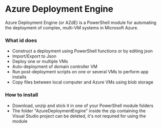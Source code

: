 # Azure Deployment Engine #

Azure Deployment Engine (or AZdE) is a PowerShell module for automating the deployment of complex, multi-VM systems in Microsoft Azure.

### What id does ###

* Construct a deployment using PowerShell functions or by editing json
* Import/Export to Json
* Deploy one or multiple VMs
* Auto-deployment of domain controller VM
* Run post-deployment scripts on one or several VMs to perform app installs
* Copy files between local computer and Azure VMs using blob storage

### How to install ###
* Download, unzip and stick it in one of your PowerShell module folders
* The folder "AzureDeploymentEngine" inside the zip containing the Visual Studio project can be deleted, it's not required for using the module